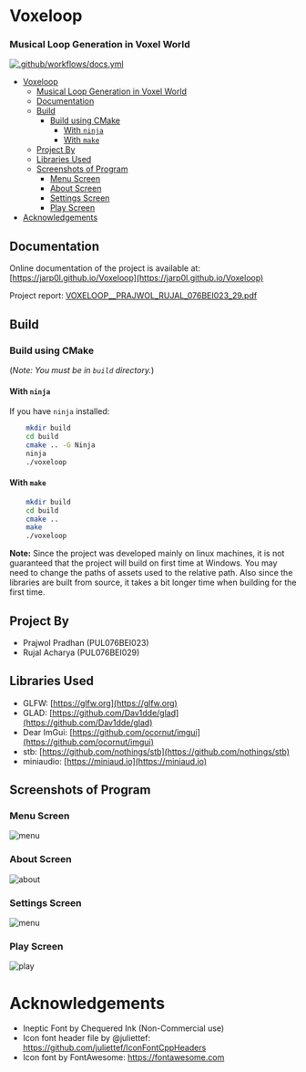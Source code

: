 # Voxeloop

### Musical Loop Generation in Voxel World

[![.github/workflows/docs.yml](https://github.com/jarp0l/Voxeloop/actions/workflows/docs.yml/badge.svg)](https://github.com/jarp0l/Voxeloop/actions/workflows/docs.yml)

- [Voxeloop](#voxeloop)
    - [Musical Loop Generation in Voxel World](#musical-loop-generation-in-voxel-world)
  - [Documentation](#documentation)
  - [Build](#build)
    - [Build using CMake](#build-using-cmake)
      - [With `ninja`](#with-ninja)
      - [With `make`](#with-make)
  - [Project By](#project-by)
  - [Libraries Used](#libraries-used)
  - [Screenshots of Program](#screenshots-of-program)
    - [Menu Screen](#menu-screen)
    - [About Screen](#about-screen)
    - [Settings Screen](#settings-screen)
    - [Play Screen](#play-screen)
- [Acknowledgements](#acknowledgements)

## Documentation
Online documentation of the project is available at: 
[https://jarp0l.github.io/Voxeloop](https://jarp0l.github.io/Voxeloop)


Project report: [VOXELOOP__PRAJWOL_RUJAL_076BEI023_29.pdf](https://raw.githubusercontent.com/jarp0l/Voxeloop/VOXELOOP__PRAJWOL_RUJAL_076BEI023_29.pdf)

## Build
### Build using CMake

(*Note: You must be in `build` directory.*)

#### With `ninja`
If you have `ninja` installed:

```sh
    mkdir build
    cd build
    cmake .. -G Ninja
    ninja
    ./voxeloop
```

#### With `make`

```sh
    mkdir build
    cd build
    cmake ..
    make
    ./voxeloop
```

**Note:** Since the project was developed mainly on linux machines, it is not guaranteed that the project will build on first time at Windows. You may need to change the paths of assets used to the relative path. Also since the libraries are built from source, it takes a bit longer time when building for the first time.

## Project By
* Prajwol Pradhan (PUL076BEI023)
* Rujal Acharya (PUL076BEI029)
 
## Libraries Used

* GLFW: [https://glfw.org](https://glfw.org)
* GLAD: [https://github.com/Dav1dde/glad](https://github.com/Dav1dde/glad)
* Dear ImGui: [https://github.com/ocornut/imgui](https://github.com/ocornut/imgui)
* stb: [https://github.com/nothings/stb](https://github.com/nothings/stb)
* miniaudio: [https://miniaud.io](https://miniaud.io)

## Screenshots of Program
### Menu Screen

![menu](screenshots/menu.png)

### About Screen

![about](screenshots/about.png)

### Settings Screen

![menu](screenshots/settings.png)

### Play Screen

![play](screenshots/main.png)

# Acknowledgements
* Ineptic Font by  Chequered Ink (Non-Commercial use)
* Icon font header file by @juliettef: https://github.com/juliettef/IconFontCppHeaders
* Icon font by FontAwesome: https://fontawesome.com